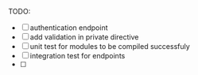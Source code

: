 TODO:
 - [ ] authentication endpoint
 - [ ] add validation in private directive
 - [ ] unit test for modules to be compiled successfuly
 - [ ] integration test for endpoints
 - [ ] 

